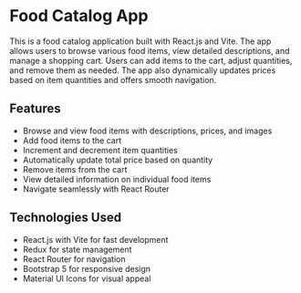 # Food Catalog App

This is a food catalog application built with React.js and Vite. The app allows users to browse various food items, view detailed descriptions, and manage a shopping cart. Users can add items to the cart, adjust quantities, and remove them as needed. The app also dynamically updates prices based on item quantities and offers smooth navigation.

## Features
- Browse and view food items with descriptions, prices, and images  
- Add food items to the cart  
- Increment and decrement item quantities  
- Automatically update total price based on quantity  
- Remove items from the cart    
- View detailed information on individual food items  
- Navigate seamlessly with React Router

## Technologies Used
- React.js with Vite for fast development  
- Redux for state management  
- React Router for navigation  
- Bootstrap 5 for responsive design  
- Material UI Icons for visual appeal  
